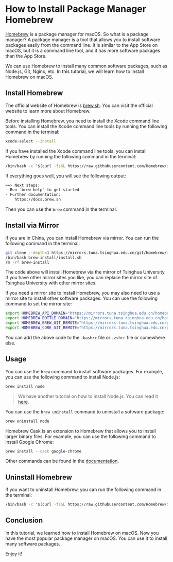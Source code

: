 # How to Install Package Manager Homebrew

[Homebrew](https://brew.sh/) is a package manager for macOS. So what is a package manager? A package manager is a tool that allows you to install software packages easily from the command line. It is similar to the App Store on macOS, but it is a command line tool, and it has more software packages than the App Store.

We can use Homebrew to install many common software packages, such as Node.js, Git, Nginx, etc. In this tutorial, we will learn how to install Homebrew on macOS.

## Install Homebrew

The official website of Homebrew is [brew.sh](https://brew.sh/). You can visit the official website to learn more about Homebrew.

Before installing Homebrew, you need to install the Xcode command line tools. You can install the Xcode command line tools by running the following command in the terminal:

```sh
xcode-select --install
```

If you have installed the Xcode command line tools, you can install Homebrew by running the following command in the terminal:

```sh
/bin/bash -c "$(curl -fsSL https://raw.githubusercontent.com/Homebrew/install/HEAD/install.sh)"
```

If everything goes well, you will see the following output:

```sh
==> Next steps:
- Run `brew help` to get started
- Further documentation:
    https://docs.brew.sh
```

Then you can use the `brew` command in the terminal.

## Install via Mirror

If you are in China, you can install Homebrew via mirror. You can run the following command in the terminal:

```sh
git clone --depth=1 https://mirrors.tuna.tsinghua.edu.cn/git/homebrew/install.git brew-install
/bin/bash brew-install/install.sh
rm -rf brew-install
```

The code above will install Homebrew via the mirror of Tsinghua University. If you have other mirror sites you like, you can replace the mirror site of Tsinghua University with other mirror sites.

If you need a mirror site to install Homebrew, you may also need to use a mirror site to install other software packages. You can use the following command to set the mirror site:

```sh
export HOMEBREW_API_DOMAIN="https://mirrors.tuna.tsinghua.edu.cn/homebrew-bottles/api"
export HOMEBREW_BOTTLE_DOMAIN="https://mirrors.tuna.tsinghua.edu.cn/homebrew-bottles"
export HOMEBREW_BREW_GIT_REMOTE="https://mirrors.tuna.tsinghua.edu.cn/git/homebrew/brew.git"
export HOMEBREW_CORE_GIT_REMOTE="https://mirrors.tuna.tsinghua.edu.cn/git/homebrew/homebrew-core.git"
```

You can add the above code to the `.bashrc` file or `.zshrc` file or somewhere else.

## Usage

You can use the `brew` command to install software packages. For example, you can use the following command to install Node.js:

```sh
brew install node
```

> We have another tutorial on how to install Node.js. You can read it [here](/en/mac/install-nodejs.md).

You can use the `brew uninstall` command to uninstall a software package:

```sh
brew uninstall node
```

Homebrew Cask is an extension to Homebrew that allows you to install larger binary files. For example, you can use the following command to install Google Chrome:

```sh
brew install --cask google-chrome
```

Other commands can be found in the [documentation](https://docs.brew.sh/).

## Uninstall Homebrew

If you want to uninstall Homebrew, you can run the following command in the terminal:

```sh
/bin/bash -c "$(curl -fsSL https://raw.githubusercontent.com/Homebrew/install/HEAD/uninstall.sh)"
```

## Conclusion

In this tutorial, we learned how to install Homebrew on macOS. Now you have the most popular package manager on macOS. You can use it to install many software packages.

Enjoy it!
